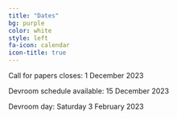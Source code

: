 ```yaml
---
title: "Dates"
bg: purple
color: white
style: left
fa-icon: calendar
icon-title: true
---
```


Call for papers closes: 1 December 2023

Devroom schedule available: 15 December 2023

Devroom day: Saturday 3 February 2023
